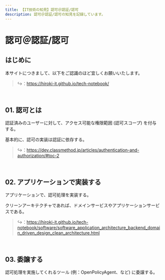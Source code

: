 ```yaml
---
title: 【IT技術の知見】認可＠認証/認可
description: 認可＠認証/認可の知見を記録しています。
---
```


# 認可＠認証/認可

## はじめに

本サイトにつきまして、以下をご認識のほど宜しくお願いいたします。

> ↪️：https://hiroki-it.github.io/tech-notebook/

<br>

## 01. 認可とは

認証済みのユーザーに対して、アクセス可能な権限範囲 (認可スコープ) を付与する。

基本的に、認可の実装は認証に依存する。

> ↪️：https://dev.classmethod.jp/articles/authentication-and-authorization/#toc-2

<br>

## 02. アプリケーションで実装する

アプリケーションで、認可処理を実装する。

クリーンアーキテクチャであれば、ドメインサービスやアプリケーションサービスである。

> ↪️：https://hiroki-it.github.io/tech-notebook/software/software_application_architecture_backend_domain_driven_design_clean_architecture.html

<br>

## 03. 委譲する

認可処理を実施してくれるツール (例：OpenPolicyAgent、など) に委譲する。

<br>

